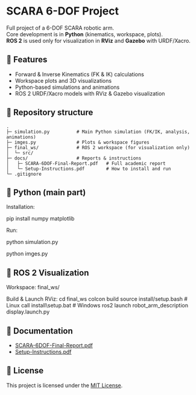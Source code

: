 # SCARA 6-DOF Project

Full project of a 6-DOF SCARA robotic arm.  
Core development is in **Python** (kinematics, workspace, plots).  
**ROS 2** is used only for visualization in **RViz** and **Gazebo** with URDF/Xacro.

## 🚀 Features
- Forward & Inverse Kinematics (FK & IK) calculations
- Workspace plots and 3D visualizations
- Python-based simulations and animations
- ROS 2 URDF/Xacro models with RViz & Gazebo visualization

## 📂 Repository structure
```
.
├─ simulation.py          # Main Python simulation (FK/IK, analysis, animations)
├─ imges.py               # Plots & workspace figures
├─ final_ws/              # ROS 2 workspace (for visualization only)
│  └─ src/
├─ docs/                  # Reports & instructions
│   ├─ SCARA-6DOF-Final-Report.pdf   # Full academic report
│   └─ Setup-Instructions.pdf        # How to install and run
└─ .gitignore
```




## 🐍 Python (main part)
Installation:

  pip install numpy matplotlib
  

Run:

  python simulation.py
  
  python imges.py

## 🤖 ROS 2 Visualization
Workspace: final_ws/

Build & Launch RViz:
cd final_ws
colcon build
source install/setup.bash   # Linux
call install\setup.bat      # Windows
ros2 launch robot_arm_description display.launch.py

## 📄 Documentation
- [SCARA-6DOF-Final-Report.pdf](docs/SCARA-6DOF-Final-Report.pdf)  
- [Setup-Instructions.pdf](docs/Setup-Instructions.pdf)

## 📜 License
This project is licensed under the [MIT License](LICENSE).
